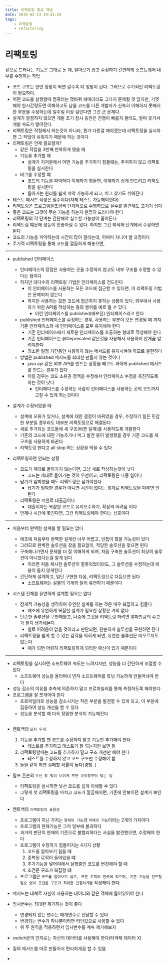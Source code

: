 ```yaml
---
title: 리팩토링 중요 개념  
date: 2019-02-13 19:41:24
tags:
    - 리팩토링
    - refactoring  
---
```


# 리팩토링 
겉으로 드러나는 기능은 그대로 둔 채, 알아보기 쉽고 수정하기 간편하게 소프트웨어 내부를 수정하는 작업  

- 코드 구조는 한번 엉망이 되면 갈수록 더 엉망이 된다. 그러므로 주기적인 리팩토링이 필요하다.  
- 어떤 코드를 실행할때 컴퓨터는 몇바퀴 헤매더라도 그다지 문제될 것 없지만, 기껏해야 한시간정도면 이해하고도 남을 코드를 다른 개발자가 신속히 이해하지 못해서 한 부분을 수정하는데 일주일 이상 걸린다면 그건 큰 문제다.  
- 설계가 깔끔하지 않으면 개발 초기 잠시 동안은 진행이 빠를지 몰라도, 얼마 못가서 개발 속도가 떨어진다  
- 리팩토링은 작정해서 하는것이 아니라, 뭔가 다른걸 해야겠는데 리팩토링을 실시하면 그 작업이 쉬워지기 때문에 하는 것이다  
- 리팩토링은 언제 필요할까?  
    - 같은 작업을 3번째 반복하게 됐을 때  
    - 기능을 추가할 때  
        - 설계가 지저분해서 어떤 기능을 추가하기 힘들떄는, 주저하지 않고 리팩토링을 실시한다  
    - 버그를 수정할 떄  
        - 코드의 기능을 파악하다 이해하기 힘들면, 이해하기 쉽게 만드려고 리팩토링을 실시한다  
        - 돌아가는 원리를 쉽게 파악 가능하게 되고, 버그 찾기도 쉬워진다  
- 테스트 메서드 작성은 필수이다(자체 테스트 가능해야한다)  
- 리팩토링은 프로그램을조금씩 단계적으로 수행하므로 실수를 발견해도 고치기 쉽다  
- 좋은 코드는 그것이 무슨 기능을 하는지 분명히 드러나야 한다  
- 리팩토링의 각 단계는 간단해야 실수할 가능성이 줄어든다  
- 리팩토링 떄문에 성능이 안좋아질 수 있다. 하지만 그건 최적화 단계에서 수정하면 된다  
- 코드의 기능을 파악하는데 시간이 많이 걸리는데, 어쩌피 지나야 할 과정이다  
- 주기적 리팩토링을 통해 코드를 깔끔하게 해놓으면, 

---

- published 인터페이스  
    - 인터페이스의 장점은 사용하는 곳을 수정하지 않고도 내부 구조를 수정할 수 있다는 점이다  
    - 하지만 대다수의 리팩토링 기법은 인터페이스를 건드린다  
        - 이 인터페이스를 사용하는 모든 코드에 접근할 수 있다면, 이 리팩토링 기법은 문제되지 않는다  
        - 하지만 사용하는 모든 코드에 접근하지 못하는 상황이 있다. 외부에서 사용하기 위한 API를 작성하는 등의 행위를 예로 들 수 있다.  
            - 이런 인터페이스를 published(배포된) 인터페이스라고 한다  
    - published 인터페이스를 수정하는 경우, 사용하는 부분이 모든 변경될 때 까지 기존 인터페이스와 새 인터페이스를 모두 유지해야 한다  
        - 기존 인터페이스에서 새로운 인터페이스를 호출하는 형태로 작성해야 한다  
        - 기존 인터페이스는 @Deprecated 같은것을 사용해서 사용하지 않게끔 알려야한다  
        - 최소한 일정 기간동안 사용하지 않는 메서드를 유지시켜야 하므로 불편하다  
    - 방법은 published 메서드를 최대한 만들지 않는 것이다  
        - java api 같은 외부 API를 만드는 상황을 빼고도 과하게 published 메서드를 만드는 경우가 있다  
        - 이럴 경우는 코드 소유권 정책을 수정해서 인터페이스 수정을 촉진하도록 하는 것이 낫다  
            - 인터페이스를 수정하는 사람이 인터페이스를 사용하는 곳의 코드까지 고칠 수 있게 하는것이다  

- 설계가 수정되었을 때  
    - 설계에 오류가 있거나, 설계에 대한 결정이 바뀌었을 경우, 수정하기 힘든 민감한 부분일 경우라도 대부분 리팩토링으로 해결된다  
    - 새로 추가되는 코드들에 새 구조(바뀐 설계)를 사용하도록 개발한다  
    - 기존의 코드에 대한 기능추가나 버그 발견 등이 발생했을 경우 기존 코드를 새 구조를 사용하게 바꾼다  
    - 리팩토링 한다고 all stop 하는 상황을 막을 수 있다  

- 리팩토링하면 안되는 상황  
    - 코드가 제대로 돌아가지 않는다면, 그냥 새로 작성하는것이 낫다  
        - 코드는 제대로 돌아가는 것이 우선이고, 리팩토링은 나중 일이다  
    - 납기가 임박했을 때도 리팩토링은 삼가야한다  
        - 납기가 임박한 경우가 아니면 시간이 없다는 핑계로 리팩토링을 미루면 안된다  
    - 리팩토링은 미완료 대출금이다  
        - 대출이자는 복잡한 코드로 유지보수하기, 확장의 어려움 이다  
    - 언제나 시간에 쫓긴다면, 그건 리팩토링해야 한다는 신호이다  

---

- 처음부터 완벽한 설계를 할 필요는 없다  
    - 애초에 처음부터 완벽한 설계란 너무 어렵고, 빈틈이 많을 가능성이 있다  
    - 그러므로 완벽한 솔루션을 찾을 필요없이, 적당한 솔루션을 찾으면 된다  
    - 구축해나가면서 문제를 더 잘 이해하게 되며, 처음 구축한 솔루션이 최상의 솔루션이 아니었다는걸 알게 된다  
        - 이러면 처음 제시한 솔루션이 잘못되었더라도, 그 솔루션을 수정하는데 비용이 들지 않게된다  
    - 간단하게 설계하고, 일단 구현한 다음, 리팩토링으로 다듬으면 된다  
        - 소프트웨어는 실물의 기계와 달리 유연하기 때문이다  

- 시스템 전체를 유연하게 설계할 필요는 없다  
    - 잠재적 가능성을 생각하여 유연한 설계를 하는 것은 매우 복잡하고 힘들다  
        - 애초에 유연하게 복잡한 설계가 필요한 상황은 거의 없다  
    - 단순한 솔루션을 구현해놓고, 나중에 그것을 리팩토링 하려면 얼마만큼의 수고가 들지 생각해본다  
        - 별로 어려움이 없을 것이라고 판단되면, 단순하게 솔루션을 구현하면 된다  
    - 리팩토링을 쉽게 할 수 있는 감각을 익히게 되면, 유연한 솔루션은 떠오르지도 않는다  
        - 때가 되면 어련히 리팩토링하게 되리란 확신이 있기 때문이다  

---

- 리팩토링을 실시하면 소프트웨어 속도는 느려지지만, 성능을 더 간단하게 조절할 수 있다  
    - 소프트웨어 성능을 올리며녀 먼저 소프트웨어를 튜닝 가능하게 만들어놔야 한다  
- 성능 감소의 이유를 추측에 의존하지 말고 프로파일러를 통해 측정하도록 해야한다  
- 프로그램을 잘 쪼개어야 한다  
    - 프로파일러로 성능을 감소시키는 작은 부분을 발견할 수 있게 되고, 이 부분에 집중하여 성능 개선을 할 수 있다  
    - 성능을 분석할 때 더욱 정밀한 분석이 가능해진다  

## 
- 켄트백의 `모자 두개`
    1. 기능을 추가할 땐 코드를 수정하지 말고 기능만 추가해야 한다  
        - 테스트를 추가하고 테스트가 잘 되는지만 보면 됨  
    2. 리팩토링할때는 코드를 추가하지 말고 구조 개선만 해야 한다  
        - 테스트를 수정하지 않고 코드 구조만 수정해야 함  
    3. 둘을 같이 하면 실패할 확률이 높다(경험..)  

- 랄프 존슨의 `우선 창 밖이 보이게 뿌연 유리창부터 닦는 일`  
    - 리팩토링을 실시하면 낯선 코드를 쉽게 이해할 수 있다  
    - 그렇게 첫 리팩토링을 마치고 코드가 깔끔해지면, 기존에 안보이던 설계가 보인다  

- 켄트백의 `리팩토링의 효용성`  
    - 프로그램이 지닌 가치는 `현재의 기능`과 `미래의 기능`이라는 2개의 가치이다  
    - 프로그램의 현재기능은 그저 일부에 불과하다  
    - 과거의 판단이 현재의 기준으로 불합리하다는 사실을 발견했으면, 수정해야 한다  
    - 프로그램이 수정하기 힘들어지는 4가지 상황  
        1. 코드를 알아보기 힘들 때  
        2. 중복된 로직이 들어있을 떄  
        3. 추가기능을 넣어야해서 실행중인 코드를 변경해야 할 때  
        4. 조건문 구조가 복잡할 떄  
    - 프로그램은 `코드를 알아보기 쉽고, 모든 로직이 한곳에 있으며, 기존 기능을 건드릴 필요 없이 조건문 구조가 최대한 간결하게끔` 작성해야 한다.  

- 메서드는 대체로 자신이 사용하는 데이터와 같은 객체에 들어있어야 한다  
- 임시변수는 최대한 제거하는 것이 좋다  
    - 변경되지 않는 변수는 매개변수로 전달할 수 있다  
    - 변경되는 변수가 하나뿐이라면 리턴값으로 사용할 수 있다  
    - 위 두 원칙을 적용하면서 임시변수를 계속 제거해보자  
- switch문의 인자로는 자신의 데이터를 사용해야 한다(타객체 데이터 X)  
- 질의 메서드를 따로 만들어서 편리하게끔 할 수 있음  


- 

<!-- more -->